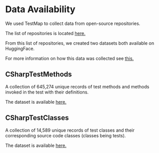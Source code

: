 # Data Availability

We used TestMap to collect data from open-source repositories.

The list of repositories is located [here.](../Scripts/collectRepos/repositories_urls.txt)

From this list of repositories, we created two datasets both available on HuggingFace.

For more information on how this data was collected see [this.](HOW-IT-WORKS.md)

## CSharpTestMethods

A collection of 645,274 unique records of test methods and methods invoked in the test with their definitions.

The dataset is available [here.](https://huggingface.co/datasets/Distaste1194/CSharpTestMethods)

## CSharpTestClasses

A collection of 14,589 unique records of test classes and their corresponding source code classes (classes being tests).

The dataset is available [here.](https://huggingface.co/datasets/Distaste1194/CSharpTestClasses)